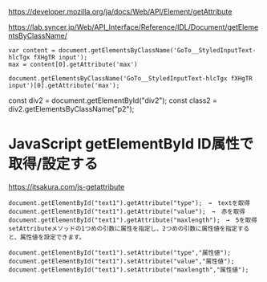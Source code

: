 https://developer.mozilla.org/ja/docs/Web/API/Element/getAttribute

https://lab.syncer.jp/Web/API_Interface/Reference/IDL/Document/getElementsByClassName/
```
var content = document.getElementsByClassName('GoTo__StyledInputText-hlcTgx fXHgTR input');
max = content[0].getAttribute('max')

document.getElementsByClassName('GoTo__StyledInputText-hlcTgx fXHgTR input')[0].getAttribute('max');
```

 const div2 = document.getElementById("div2");
 const class2 = div2.getElementsByClassName("p2");
 
 
# JavaScript getElementById ID属性で取得/設定する
https://itsakura.com/js-getattribute
```
document.getElementById("text1").getAttribute("type");　→　textを取得 document.getElementById("text1").getAttribute("value");　→　赤を取得 document.getElementById("text1").getAttribute("maxlength");　→　5を取得
setAttributeメソッドの1つめの引数に属性を指定し、2つめの引数に属性値を指定すると、属性値を設定できます。

document.getElementById("text1").setAttribute("type","属性値"); document.getElementById("text1").setAttribute("value","属性値"); document.getElementById("text1").setAttribute("maxlength","属性値");

```
